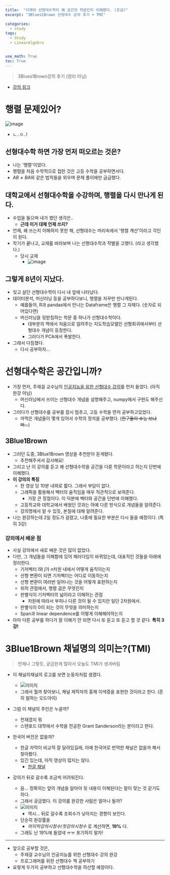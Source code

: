 ```yaml
---
title:  "이제야 선형대수학이 왜 공간의 학문인지 이해했다. (조금)"
excerpt: "3Blues1Brown 선형대수 강의 후기 + TMI"

categories:
  - study
tags:
  - Study
  - LinearAlgebra


use_math: True
toc: True
---
```

> 3Blues1Brown강의 후기 (정리 아님)

* [강의 링크](https://www.youtube.com/playlist?list=PLZHQObOWTQDPD3MizzM2xVFitgF8hE_ab)

# 행렬 문제있어?
![image](https://github.com/Sean-Parkk/seanparkk/blob/master/assets/images/3B1B_review/image.jfif?raw=true)

* ㄴ..ㅇ..!

## 선형대수학 하면 가장 먼저 떠오르는 것은?
* 나는 '행렬'이었다.
* 행렬을 처음 수학적으로 접한 것은 고등 수학을 공부하면서다.
* $AB \neq BA$와 같은 법칙들을 외우며 문제 풀이에만 급급했다.

## 대학교에서 선형대수학을 수강하며, 행렬을 다시 만나게 된다.
* 수업을 들으며 내가 했던 생각은..
  * **근데 이거 대체 언제 쓰지?**
* 언제, 왜 쓰는지 이해하지 못한 채, 선형대수는 머리속에서 '행렬 계산'이라고 각인이 된다.
* 학기가 끝나고, 교재를 바라보며 나는 선형대수학과 작별을 고했다. (라고 생각했다.)
  * 당시 교재
    * ![image](https://github.com/Sean-Parkk/seanparkk/blob/master/assets/images/3B1B_review/image1.jpg?raw=true)

## 그렇게 8년이 지났다.
* 잊고 살던 선형대수학이 다시 내 앞에 나타났다.
* 데이터분석, 머신러닝 등을 공부하다보니, 행렬을 자꾸만 만나게된다.
  * 예를들어, R과 pandas에서 만나는 Dataframe은 행렬 그 자체다. (숫자로 되어있다면)
  * 머신러닝을 뒷받침하는 학문 중 하나가 선형대수학이다.
    * 대부분의 책에서 처음으로 알려주는 지도학습모델인 선형회귀에서부터 선형대수 개념이 등장한다.
    * 그러다가 PCA에서 폭발한다.
* 그래서 다짐했다.
  * 다시 공부하자...

# 선형대수학은 공간입니까?
* 가장 먼저, 주재걸 교수님의 [인공지능을 위한 선형대수 강의](https://www.edwith.org/linearalgebra4ai/joinLectures/14072)를 먼저 들었다. (아직 완강 아님)
  * 머신러닝에서 쓰이는 선형대수 개념을 설명해주고, numpy에서 구현도 해주신다.
* 그러다가 선형대수를 공부를 잠시 멈추고, 고등 수학을 먼저 공부하고있었다.
  * 까먹은 개념들이 몇개 있어서 수학의 정석을 공부했다. (~~친구들이 수능 보냐며...~~)

## 3Blue1Brown
* 그러던 도중, 3Blue1Brown 영상을 추천받아 듣게됐다.
  * 추천해주셔서 감사해요!
* 그리고 난 이 강의를 듣고 왜 선형대수학을 공간을 다룬 학문이라고 하는지 단번에 이해했다.
* **이 강의의 특징**
  * 한 영상 당 10분 내외로 짧다. 그래서 부담이 없다.
  * 그래픽을 활용해서 벡터의 움직임을 매우 직관적으로 보여준다.
    * 가장 큰 장점이다. 이 덕분에 벡터와 공간을 단번에 이해했다.
  * 고등학교와 대학교에서 배웠던 것과는 아예 다른 방식으로 개념들을 알려준다.
  * 강의명에서 알 수 있듯, 본질에 대해 알려준다.
* 나는 완강하는데 2일 정도가 걸렸고, 나중에 필요한 부분은 다시 들을 예정이다. (특히 3강)

### 강의에서 배운 점
* 사실 강의에서 새로 배운 것은 많이 없었다.
* 다만, 그 개념들을 이해함에 있어 패러다임이 바뀌었는데, 대표적인 것들을 아래에 정리한다.
  * 기저벡터 $\hat{i}$와 $\hat{j}$가 $n$차원 내에서 어떻게 움직이는지
  * 선형 변환이 되면 기저벡터는 어디로 이동하는지
  * 선형 변환이 여러번 일어나는 것을 어떻게 표현하는지
  * 위의 관점에서, 행렬 곱은 무엇인지
  * 판별식이 기저벡터의 넓이라고 이해하는 관점
    * 차원에 따라서 부피나 다른 것이 될 수 있지만 일단 2차원에서.
  * 판별식이 0이 되는 것이 무엇을 의미하는지
  * Span과 linear dependence를 어떻게 이해해야하는지
* 아마 다른 공부를 하다가 잘 이해가 안 되면 다시 또 듣고 또 듣고 할 것 같다. **특히 3강!**

# 3Blue1Brown 채널명의 의미는?(TMI)
> 언제나 그렇듯, 궁금한게 많아서 오늘도 TMI가 생겨버림

* 이 채널의채널의 로고를 보면 눈동자처럼 생겼다.
  * ![이미지](https://upload.wikimedia.org/wikipedia/commons/thumb/6/64/3B1B_Logo.svg/300px-3B1B_Logo.svg.png)
  * 그래서 뭘까 찾아보니, 채널 제작자의 홍채 이색증을 표현한 것이라고 한다. (흔히 말하는 오드아이)

* 그럼 이 채널의 주인은 누굴까?
  * 천재겠지 뭐
  * 스탠포드 대학에서 수학을 전공한 Grant Sanderson라는 분이라고 한다.

* 한국어 버전은 없을까?
  * 한글 자막이 비교적 잘 달려있길래, 아예 한국어로 번역한 채널은 없을까 해서 찾아봤다.
  * 있긴 있는데, 아직 영상이 많지는 않다.
    * [한글 채널](https://www.youtube.com/channel/UCJK07Uk2KY9r78ksPoXg-3g?)

* 강의가 뒤로 갈수록 조금씩 어려워진다.
  * 음... 정확히는 앞의 개념을 알아야 뒷 내용이 이해된다는 말이 맞는 것 같기도 하다.
  * 그래서 궁금했다. 이 강의를 완강한 사람은 얼마나 될까?
  * ![이미지](https://github.com/Sean-Parkk/seanparkk/blob/master/assets/images/3B1B_review/image.png?raw=true)
    * 역시... 뒤로 갈수록 조회수가 낮아지는 경향이 보인다.
  * 단순히 완강률을
    * $마지막 강의 시청수 / 첫 강의 시청수$ 로 계산하면, **19%** 다.
  * 그래도 난 19%에 들었네 ㅠㅠ 포기하지 말자!

- - - - -
* 앞으로 공부할 것은,
  * 주재걸 교수님의 인공지능를 위한 선형대수 강의 완강
  * 프로그래머를 위한 선형대수 책 공부하기
* 요렇게 두가지 공부하고 선형대수학을 하산할 예정이다.
